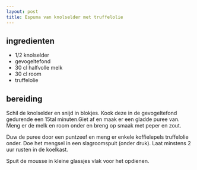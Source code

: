 ```yaml
---
layout: post
title: Espuma van knolselder met truffelolie
---
```


##  ingredienten 
* 1/2 knolselder
* gevogeltefond
* 30 cl halfvolle melk
* 30 cl room
* truffelolie

##  bereiding 

Schil de knolselder en snijd in blokjes. Kook deze in de gevogeltefond gedurende een 15tal minuten.Giet af en maak er een gladde puree van. Meng er de melk en room onder en breng op smaak met peper en zout.

Duw de puree door een puntzeef en meng er enkele koffielepels truffelolie onder. Doe het mengsel in een slagroomspuit (onder druk). Laat minstens 2 uur rusten in de koelkast.

Spuit de mousse in kleine glassjes vlak voor het opdienen.

